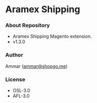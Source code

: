 # Aramex Shipping #

### About Repository ###

* Aramex Shipping Magento extension.
* v1.3.0

### Author ###

Ammar (<ammar@shopgo.me>)

### License ###

* OSL-3.0
* AFL-3.0
